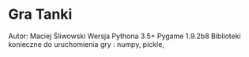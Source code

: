 # Gra Tanki
Autor: Maciej Śliwowski
Wersja Pythona 3.5+
Pygame 1.9.2b8
Biblioteki konieczne do uruchomienia gry : numpy, pickle,